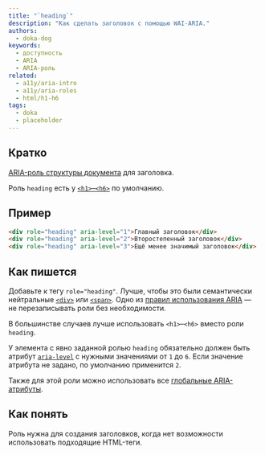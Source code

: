 ```yaml
---
title: "`heading`"
description: "Как сделать заголовок с помощью WAI-ARIA."
authors:
  - doka-dog
keywords:
  - доступность
  - ARIA
  - ARIA-роль
related:
  - a11y/aria-intro
  - a11y/aria-roles
  - html/h1-h6
tags:
  - doka
  - placeholder
---
```


## Кратко

[ARIA-роль структуры документа](/a11y/aria-roles/#roli-struktury-dokumenta) для заголовка.

Роль `heading` есть у [`<h1>`–`<h6>`](/html/h1-h6/) по умолчанию.

## Пример

```html
<div role="heading" aria-level="1">Главный заголовок</div>
<div role="heading" aria-level="2">Второстепенный заголовок</div>
<div role="heading" aria-level="3">Ещё менее значимый заголовок</div>
```

## Как пишется

Добавьте к тегу `role="heading"`. Лучше, чтобы это были семантически нейтральные [`<div>`](/html/div/) или [`<span>`](/html/span/). Одно из [правил использования ARIA](/a11y/aria-intro/#pravila-ispolzovaniya) — не перезаписывать роли без необходимости.

В большинстве случаев лучше использовать `<h1>`–`<h6>` вместо роли `heading`.

У элемента с явно заданной ролью `heading` обязательно должен быть атрибут [`aria-level`](/a11y/aria-level/) с нужными значениями от `1` до `6`. Если значение атрибута не задано, по умолчанию применится `2`.

Также для этой роли можно использовать все [глобальные ARIA-атрибуты](/a11y/aria-attrs/#globalnye-atributy).

## Как понять

Роль нужна для создания заголовков, когда нет возможности использовать подходящие HTML-теги.
